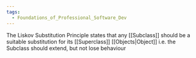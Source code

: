```yaml
---
tags:
  - Foundations_of_Professional_Software_Dev
---
```

The Liskov Substitution Principle states that any [[Subclass]] should be a suitable substitution for its [[Superclass]] [[Objects|Object]] i.e. the Subclass should extend, but not lose behaviour